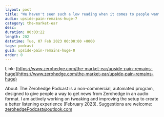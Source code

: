 ```yaml
---
layout: post
title: "We haven't seen such a low reading when it comes to people wanting to increase equity exposure..."
audio: upside-pain-remains-huge-7
category: the-market-ear
desc: 
duration: 00:03:22
length: 202
datetime: Tue, 07 Feb 2023 00:00:00 +0000
tags: podcast
guid: upside-pain-remains-huge-0
order: 0
---
```



Link: [https://www.zerohedge.com/the-market-ear/upside-pain-remains-huge](https://www.zerohedge.com/the-market-ear/upside-pain-remains-huge)

About: The Zerohedge Podcast is a non-commercial, automated program, designed to give people a way to get news from Zerohedge in an audio format.  I am actively working on tweaking and improving the setup to create a better listening experience (February 2023).  Suggestions are welcome: [zerohedgePodcast@outlook.com](mailto:zerohedgePodcast@outlook.com)